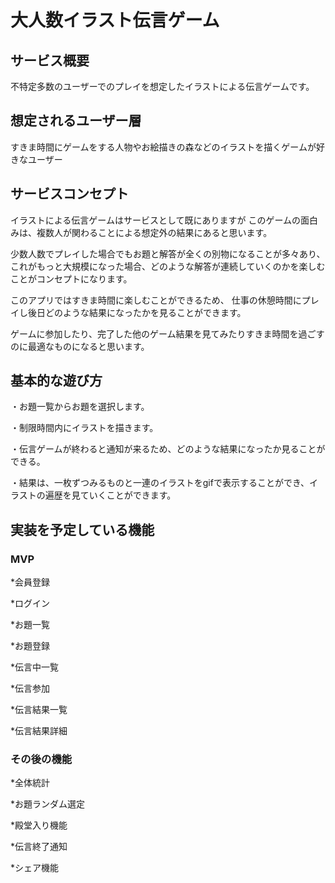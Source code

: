 # 大人数イラスト伝言ゲーム

## サービス概要
不特定多数のユーザーでのプレイを想定したイラストによる伝言ゲームです。

## 想定されるユーザー層
すきま時間にゲームをする人物やお絵描きの森などのイラストを描くゲームが好きなユーザー

## サービスコンセプト
イラストによる伝言ゲームはサービスとして既にありますが このゲームの面白みは、複数人が関わることによる想定外の結果にあると思います。

少数人数でプレイした場合でもお題と解答が全くの別物になることが多々あり、 これがもっと大規模になった場合、どのような解答が連続していくのかを楽しむことがコンセプトになります。


このアプリではすきま時間に楽しむことができるため、 仕事の休憩時間にプレイし後日どのような結果になったかを見ることができます。 

ゲームに参加したり、完了した他のゲーム結果を見てみたりすきま時間を過ごすのに最適なものになると思います。


## 基本的な遊び方
・お題一覧からお題を選択します。


・制限時間内にイラストを描きます。


・伝言ゲームが終わると通知が来るため、どのような結果になったか見ることができる。


・結果は、一枚ずつみるものと一連のイラストをgifで表示することができ、イラストの遍歴を見ていくことができます。


## 実装を予定している機能
### MVP
*会員登録

*ログイン

*お題一覧

*お題登録

*伝言中一覧

*伝言参加

*伝言結果一覧

*伝言結果詳細


### その後の機能
*全体統計

*お題ランダム選定

*殿堂入り機能

*伝言終了通知

*シェア機能